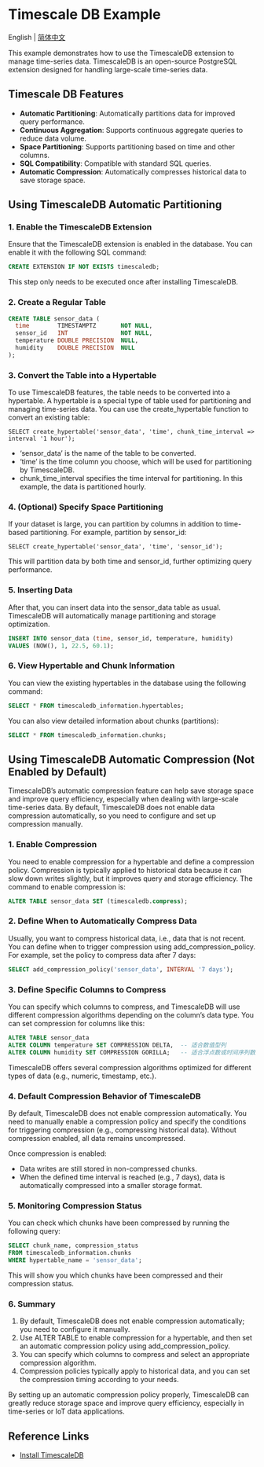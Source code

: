 # Timescale DB Example

English | [简体中文](./README.zh-CN.md)

This example demonstrates how to use the TimescaleDB extension to manage time-series data. TimescaleDB is an open-source PostgreSQL extension designed for handling large-scale time-series data.

## Timescale DB Features

* **Automatic Partitioning**: Automatically partitions data for improved query performance.
* **Continuous Aggregation**: Supports continuous aggregate queries to reduce data volume.
* **Space Partitioning**: Supports partitioning based on time and other columns.
* **SQL Compatibility**: Compatible with standard SQL queries.
* **Automatic Compression**: Automatically compresses historical data to save storage space.

## Using TimescaleDB Automatic Partitioning

### 1. Enable the TimescaleDB Extension

Ensure that the TimescaleDB extension is enabled in the database. You can enable it with the following SQL command:

```sql
CREATE EXTENSION IF NOT EXISTS timescaledb;
```

This step only needs to be executed once after installing TimescaleDB.

### 2. Create a Regular Table

```sql
CREATE TABLE sensor_data (
  time        TIMESTAMPTZ       NOT NULL,
  sensor_id   INT               NOT NULL,
  temperature DOUBLE PRECISION  NULL,
  humidity    DOUBLE PRECISION  NULL
);
```

### 3. Convert the Table into a Hypertable

To use TimescaleDB features, the table needs to be converted into a hypertable. A hypertable is a special type of table used for partitioning and managing time-series data. You can use the create_hypertable function to convert an existing table:

```
SELECT create_hypertable('sensor_data', 'time', chunk_time_interval => interval '1 hour');
```

* ‘sensor_data’ is the name of the table to be converted.
* ‘time’ is the time column you choose, which will be used for partitioning by TimescaleDB.
* chunk_time_interval specifies the time interval for partitioning. In this example, the data is partitioned hourly.

### 4. (Optional) Specify Space Partitioning

If your dataset is large, you can partition by columns in addition to time-based partitioning. For example, partition by sensor_id:

```
SELECT create_hypertable('sensor_data', 'time', 'sensor_id');
```

This will partition data by both time and sensor_id, further optimizing query performance.

### 5. Inserting Data

After that, you can insert data into the sensor_data table as usual. TimescaleDB will automatically manage partitioning and storage optimization.

```sql
INSERT INTO sensor_data (time, sensor_id, temperature, humidity)
VALUES (NOW(), 1, 22.5, 60.1);
```

### 6. View Hypertable and Chunk Information

You can view the existing hypertables in the database using the following command:

```sql
SELECT * FROM timescaledb_information.hypertables;
```

You can also view detailed information about chunks (partitions):

```sql
SELECT * FROM timescaledb_information.chunks;
```

## Using TimescaleDB Automatic Compression (Not Enabled by Default)

TimescaleDB’s automatic compression feature can help save storage space and improve query efficiency, especially when dealing with large-scale time-series data. By default, TimescaleDB does not enable data compression automatically, so you need to configure and set up compression manually.

### 1. Enable Compression

You need to enable compression for a hypertable and define a compression policy. Compression is typically applied to historical data because it can slow down writes slightly, but it improves query and storage efficiency.
The command to enable compression is:

```sql
ALTER TABLE sensor_data SET (timescaledb.compress);
```

### 2. Define When to Automatically Compress Data

Usually, you want to compress historical data, i.e., data that is not recent. You can define when to trigger compression using add_compression_policy.
For example, set the policy to compress data after 7 days:

```sql
SELECT add_compression_policy('sensor_data', INTERVAL '7 days');
```

### 3. Define Specific Columns to Compress

You can specify which columns to compress, and TimescaleDB will use different compression algorithms depending on the column’s data type. You can set compression for columns like this:

```sql
ALTER TABLE sensor_data
ALTER COLUMN temperature SET COMPRESSION DELTA,  -- 适合数值型列
ALTER COLUMN humidity SET COMPRESSION GORILLA;   -- 适合浮点数或时间序列数据
```

TimescaleDB offers several compression algorithms optimized for different types of data (e.g., numeric, timestamp, etc.).

### 4. Default Compression Behavior of TimescaleDB

By default, TimescaleDB does not enable compression automatically. You need to manually enable a compression policy and specify the conditions for triggering compression (e.g., compressing historical data). Without compression enabled, all data remains uncompressed.

Once compression is enabled:

* Data writes are still stored in non-compressed chunks.
* When the defined time interval is reached (e.g., 7 days), data is automatically compressed into a smaller storage format.

### 5. Monitoring Compression Status

You can check which chunks have been compressed by running the following query:

```sql
SELECT chunk_name, compression_status
FROM timescaledb_information.chunks
WHERE hypertable_name = 'sensor_data';
```

This will show you which chunks have been compressed and their compression status.

### 6. Summary

1. By default, TimescaleDB does not enable compression automatically; you need to configure it manually.
2. Use ALTER TABLE to enable compression for a hypertable, and then set an automatic compression policy using add_compression_policy.
3. You can specify which columns to compress and select an appropriate compression algorithm.
4. Compression policies typically apply to historical data, and you can set the compression timing according to your needs.

By setting up an automatic compression policy properly, TimescaleDB can greatly reduce storage space and improve query efficiency, especially in time-series or IoT data applications.

## Reference Links

* [Install TimescaleDB](https://docs.timescale.com/self-hosted/latest/install/)
